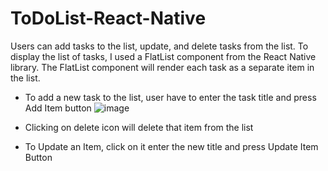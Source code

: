 # ToDoList-React-Native
Users can add tasks to the list, update, and delete tasks from the list. To display the list of tasks, I used a FlatList component from the React Native library. The FlatList component will render each task as a separate item in the list.
- To add a new task to the list, user have to enter the task title and press Add Item button
![image](https://user-images.githubusercontent.com/82168872/229863426-8487422f-2239-4983-8fb5-5bcb36718021.png)

- Clicking on delete icon will delete that item from the list
- To Update an Item, click on it enter the new title and press Update Item Button

